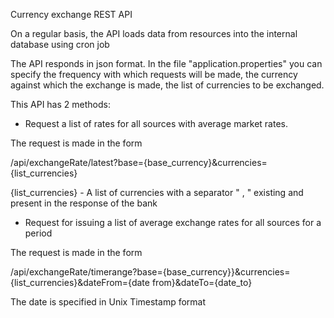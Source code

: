 Currency exchange REST API

On a regular basis, the API loads data from resources into the internal database using cron job

The API responds in json format. In the file "application.properties" you can specify the frequency with which 
requests will be made, the currency against which the exchange is made, the list of currencies to be exchanged.

This API has 2 methods:

* Request a list of rates for all sources with average market rates.

The request is made in the form

/api/exchangeRate/latest?base={base_currency}&currencies={list_currencies}

{list_currencies} - A list of currencies with a separator " , " existing and present in 
the response of the bank

* Request for issuing a list of average exchange rates for all sources for a period

The request is made in the form

/api/exchangeRate/timerange?base={base_currency}}&currencies={list_currencies}&dateFrom={date from}&dateTo={date_to}

The date is specified in Unix Timestamp format
